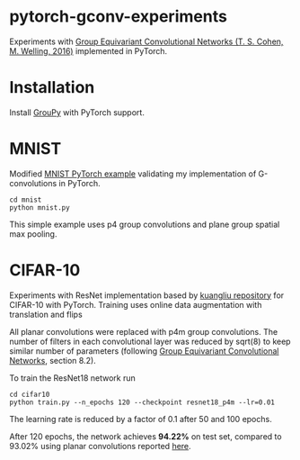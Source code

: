 # pytorch-gconv-experiments
Experiments with [Group Equivariant Convolutional Networks (T. S. Cohen, M. Welling, 2016)](https://arxiv.org/abs/1602.07576)  implemented in PyTorch.

# Installation

Install [GrouPy](https://github.com/adambielski/GrouPy) with PyTorch support.

# MNIST

Modified [MNIST PyTorch example](https://github.com/pytorch/examples/tree/master/mnist) validating my implementation of G-convolutions in PyTorch.

```
cd mnist
python mnist.py
```

This simple example uses p4 group convolutions and plane group spatial max pooling.

# CIFAR-10

Experiments with ResNet implementation based by [kuangliu repository](https://github.com/kuangliu/pytorch-cifar) for CIFAR-10 with PyTorch. Training uses online data augmentation with translation and flips

All planar convolutions were replaced with p4m group convolutions. The number of filters in each convolutional layer was reduced by sqrt(8) to keep similar number of parameters (following [Group Equivariant Convolutional Networks](https://arxiv.org/abs/1602.07576), section 8.2).

To train the ResNet18 network run

```
cd cifar10
python train.py --n_epochs 120 --checkpoint resnet18_p4m --lr=0.01
```

The learning rate is reduced by a factor of 0.1 after 50 and 100 epochs.

After 120 epochs, the network achieves **94.22%** on test set, compared to 93.02% using planar convolutions reported [here](https://github.com/kuangliu/pytorch-cifar).
